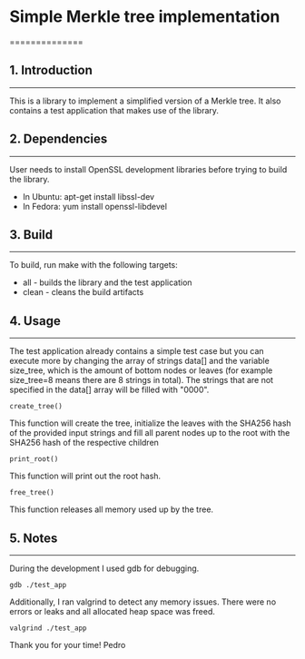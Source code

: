 # Simple Merkle tree implementation
==============


## 1. Introduction
--------------

This is a library to implement a simplified version of a Merkle tree. It also contains a test application that makes use of the library.


## 2. Dependencies
--------------

User needs to install OpenSSL development libraries before trying to build the library.
- In Ubuntu:
	apt-get install libssl-dev
- In Fedora:
	yum install openssl-libdevel


## 3. Build
--------------

To build, run make with the following targets: 
- all - builds the library and the test application 
- clean - cleans the build artifacts 


## 4. Usage
--------------

The test application already contains a simple test case but you can execute more by changing the array of strings data[] and the variable size_tree, which is the amount of bottom nodes or leaves (for example size_tree=8 means there are 8 strings in total). The strings that are not specified in the data[] array will be filled with "0000".

	create_tree()
This function will create the tree, initialize the leaves with the SHA256 hash of the provided input strings and fill all parent nodes up to the root with the SHA256 hash of the respective children

	print_root()
This function will print out the root hash.

	free_tree()
This function releases all memory used up by the tree.


## 5. Notes
--------------

During the development I used gdb for debugging.

	gdb ./test_app

Additionally, I ran valgrind to detect any memory issues. There were no errors or leaks and all allocated heap space was freed.

	valgrind ./test_app


Thank you for your time! 
Pedro
